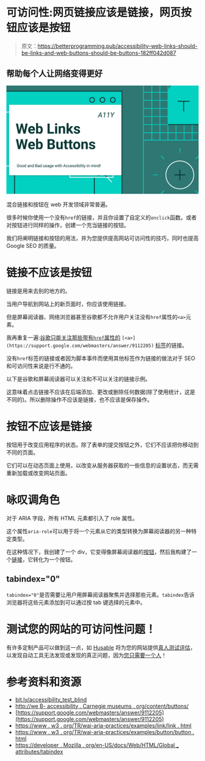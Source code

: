# 可访问性:网页链接应该是链接，网页按钮应该是按钮

> 原文：<https://betterprogramming.pub/accessibility-web-links-should-be-links-and-web-buttons-should-be-buttons-182ff042d087>

## 帮助每个人让网络变得更好

![](img/e43028be6f7083ebff7cebc487e86774.png)

混合链接和按钮在 web 开发领域非常普遍。

很多时候你使用一个没有`href`的链接，并且你设置了自定义的`onclick`函数。或者对按钮进行同样的操作，创建一个充当链接的按钮。

我们将阐明链接和按钮的用法，并为您提供提高网站可访问性的技巧，同时也提高 Google SEO 的质量。

# 链接不应该是按钮

链接是用来去别的地方的。

当用户导航到网站上的新页面时，你应该使用链接。

但是屏幕阅读器、网络浏览器甚至谷歌都不允许用户关注没有`href`属性的`<a>`元素。

我再重复一遍:[谷歌只能关注那些带有`href`属性的](https://support.google.com/webmasters/answer/9112205) `[<a>](https://support.google.com/webmasters/answer/9112205)` [标签](https://support.google.com/webmasters/answer/9112205)的链接。

没有`href`标签的链接或者因为脚本事件而使用其他标签作为链接的做法对于 SEO 和可访问性来说是行不通的。

以下是谷歌和屏幕阅读器可以关注和不可以关注的链接示例。

这意味着点击链接不应该在后端添加、更改或删除任何数据(除了使用统计，这是不同的)。所以删除操作不应该是链接，也不应该是保存操作。

# 按钮不应该是链接

按钮用于改变应用程序的状态。除了表单的提交按钮之外，它们不应该把你移动到不同的页面。

它们可以在动态页面上使用，以改变从服务器获取的一些信息的设置状态，而无需重新加载或改变网站页面。

# 咏叹调角色

对于 ARIA 字段，所有 HTML 元素都引入了 role 属性。

这个属性`aria-role`可以用于将一个元素从它的类型转换为屏幕阅读器的另一种特定类型。

在这种情况下，我创建了一个 div，它变得像屏幕阅读器的[按钮](https://www.w3.org/TR/wai-aria-practices/examples/button/button.html)，然后我构建了一个[链接](https://www.w3.org/TR/wai-aria-practices/examples/link/link.html)，它转化为一个按钮。

## **tabindex="0"**

`tabindex="0"`是否需要让用户用屏幕阅读器聚焦并选择那些元素。`tabindex`告诉浏览器将这些元素添加到可以通过按 tab 键选择的元素中。

# 测试您的网站的可访问性问题！

有许多定制产品可以做到这一点，如 [Husable](http://bit.ly/accessibility_test_blind) 将为您的网站提供[真人测试评估](http://bit.ly/accessibility_test_blind)，以发现自动工具无法发现或发现的真正问题，因为[您只需要一个人](http://bit.ly/accessibility_test_blind)！

# 参考资料和资源

*   [bit.ly/accessibility_test_blind](http://bit.ly/accessibility_test_blind)
*   [http://we B- accessibility . Carnegie museums . org/content/buttons/](http://web-accessibility.carnegiemuseums.org/content/buttons/)
*   [https://support.google.com/webmasters/answer/9112205](https://support.google.com/webmasters/answer/9112205)
*   [https://www . w3 . org/TR/wai-aria-practices/examples/link/link . html](https://www.w3.org/TR/wai-aria-practices/examples/link/link.html)
*   [https://www . w3 . org/TR/wai-aria-practices/examples/button/button . html](https://www.w3.org/TR/wai-aria-practices/examples/button/button.html)
*   [https://developer . Mozilla . org/en-US/docs/Web/HTML/Global _ attributes/tabindex](https://developer.mozilla.org/en-US/docs/Web/HTML/Global_attributes/tabindex)